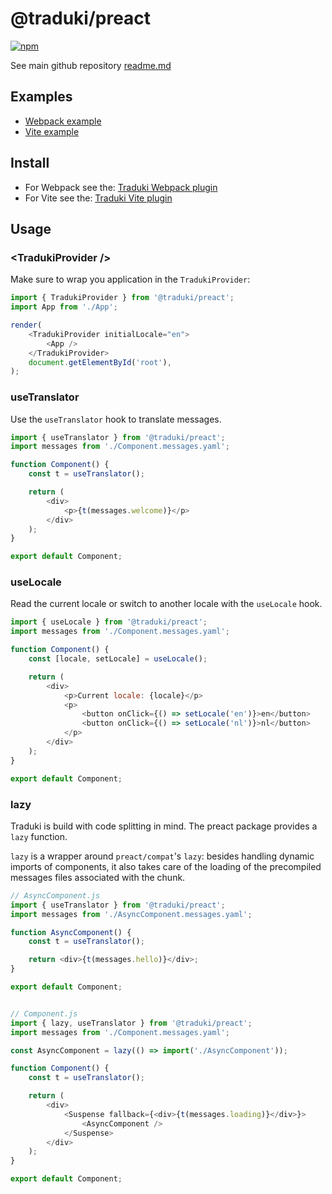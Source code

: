 # @traduki/preact

[![npm](https://img.shields.io/npm/v/@traduki/preact.svg)](https://www.npmjs.com/package/@traduki/preact)

See main github repository [readme.md](https://github.com/havelaer/traduki)

## Examples

- [Webpack example](https://github.com/havelaer/traduki/tree/master/examples/webpack-preact-app-setup)
- [Vite example](https://github.com/havelaer/traduki/tree/master/examples/vite-preact-app-setup)

## Install

- For Webpack see the: [Traduki Webpack plugin](https://github.com/havelaer/traduki/blob/master/packages/webpack-plugin/README.md)
- For Vite see the: [Traduki Vite plugin](https://github.com/havelaer/traduki/blob/master/packages/vite-plugin/README.md)

## Usage

### \<TradukiProvider />

Make sure to wrap you application in the `TradukiProvider`:

```js
import { TradukiProvider } from '@traduki/preact';
import App from './App';

render(
    <TradukiProvider initialLocale="en">
        <App />
    </TradukiProvider>
    document.getElementById('root'),
);
```

### useTranslator

Use the `useTranslator` hook to translate messages.

```js
import { useTranslator } from '@traduki/preact';
import messages from './Component.messages.yaml';

function Component() {
    const t = useTranslator();

    return (
        <div>
            <p>{t(messages.welcome)}</p>
        </div>
    );
}

export default Component;
```

### useLocale

Read the current locale or switch to another locale with the `useLocale` hook.

```js
import { useLocale } from '@traduki/preact';
import messages from './Component.messages.yaml';

function Component() {
    const [locale, setLocale] = useLocale();

    return (
        <div>
            <p>Current locale: {locale}</p>
            <p>
                <button onClick={() => setLocale('en')}>en</button>
                <button onClick={() => setLocale('nl')}>nl</button>
            </p>
        </div>
    );
}

export default Component;
```

### lazy

Traduki is build with code splitting in mind. The preact package provides a `lazy` function.

`lazy` is a wrapper around `preact/compat`'s `lazy`: besides handling dynamic imports of components, it also takes care of the loading of the precompiled messages files associated with the chunk.

```js
// AsyncComponent.js
import { useTranslator } from '@traduki/preact';
import messages from './AsyncComponent.messages.yaml';

function AsyncComponent() {
    const t = useTranslator();

    return <div>{t(messages.hello)}</div>;
}

export default Component;


// Component.js
import { lazy, useTranslator } from '@traduki/preact';
import messages from './Component.messages.yaml';

const AsyncComponent = lazy(() => import('./AsyncComponent'));

function Component() {
    const t = useTranslator();

    return (
        <div>
            <Suspense fallback={<div>{t(messages.loading)}</div>}>
                <AsyncComponent />
            </Suspense>
        </div>
    );
}

export default Component;
```
